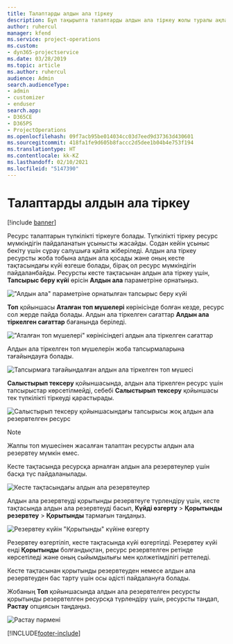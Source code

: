 ```yaml
---
title: Талаптарды алдын ала тіркеу
description: Бұл тақырыпта талаптарды алдын ала тіркеу жолы туралы ақпарат берілген.
author: ruhercul
manager: kfend
ms.service: project-operations
ms.custom:
- dyn365-projectservice
ms.date: 03/28/2019
ms.topic: article
ms.author: ruhercul
audience: Admin
search.audienceType:
- admin
- customizer
- enduser
search.app:
- D365CE
- D365PS
- ProjectOperations
ms.openlocfilehash: 09f7acb95be014034cc03d7eed9d37363d430601
ms.sourcegitcommit: 418fa1fe9d605b8faccc2d5dee1b04b4e753f194
ms.translationtype: HT
ms.contentlocale: kk-KZ
ms.lasthandoff: 02/10/2021
ms.locfileid: "5147390"
---
```

# <a name="soft-book-requirements"></a>Талаптарды алдын ала тіркеу

[!include [banner](../includes/psa-now-project-operations.md)]

Ресурс талаптарын түпкілікті тіркеуге болады. Түпкілікті тіркеу ресурс мүмкіндігін пайдаланатын ұсынысты жасайды. Содан кейін ұсыныс бекіту үшін сұрау салушыға қайта жіберіледі. Алдын ала тіркеу ресурсты жоба тобына алдын ала қосады және оның кесте тақтасындағы күйі өзгеше болады, бірақ ол ресурс мүмкіндігін пайдаланбайды. Ресурсты кесте тақтасынан алдын ала тіркеу үшін, **Тапсырыс беру күйі** өрісін **Алдын ала** параметріне орнатыңыз.

!["Алдын ала" параметріне орнатылған тапсырыс беру күйі](media/Resource-Management-image77.png)

**Топ** қойыншасы **Аталған топ мүшелері** көрінісінде болған кезде, ресурс сол жерде пайда болады. Алдын ала тіркелген сағаттар **Алдын ала тіркелген сағаттар** бағанында беріледі.

!["Аталған топ мүшелері" көрінісіндегі алдын ала тіркелген сағаттар](media/Resource-Management-image78.png)

Алдын ала тіркелген топ мүшелерін жоба тапсырмаларына тағайындауға болады.

![Тапсырмаға тағайындалған алдын ала тіркелген топ мүшесі](media/Resource-Management-image79.png)

**Салыстырып тексеру** қойыншасында, алдын ала тіркелген ресурс үшін тапсырыстар көрсетілмейді, себебі **Салыстырып тексеру** қойыншасы тек түпкілікті тіркеуді қарастырады.

![Салыстырып тексеру қойыншасындағы тапсырысы жоқ алдын ала резервтелген ресурс](media/Resource-Management-image80.png)

> [!NOTE]
> Жалпы топ мүшесінен жасалған талаптан ресурсты алдын ала резервтеу мүмкін емес.

Кесте тақтасында ресурсқа арналған алдын ала резервтеулер үшін басқа түс пайдаланылады.

![Кесте тақтасындағы алдын ала резервтеулер](media/Resource-Management-image81.png)

Алдын ала резервтеуді қорытынды резервтеуге түрлендіру үшін, кесте тақтасында алдын ала резервтеуді басып, **Күйді өзгерту** \> **Қорытынды резервтеу** \> **Қорытынды** тармағын таңдаңыз.

![Резервтеу күйін "Қорытынды" күйіне өзгерту](media/Resource-Management-image82.png)

Резервтеу өзгертіліп, кесте тақтасында күйі өзгертілді. Резервтеу күйі енді **Қорытынды** болғандықтан, ресурс резервтелген ретінде көрсетіледі және оның сыйымдылығы мен қолжетімділігі реттеледі.

Кесте тақтасынан қорытынды резервтеуден немесе алдын ала резервтеуден бас тарту үшін осы әдісті пайдалануға болады.

Жобаның **Топ** қойыншасында алдын ала резервтелген ресурсты қорытынды резервтелген ресурсқа түрлендіру үшін, ресурсты таңдап, **Растау** опциясын таңдаңыз.

![Растау пәрмені](media/Resource-Management-image83.png)


[!INCLUDE[footer-include](../includes/footer-banner.md)]